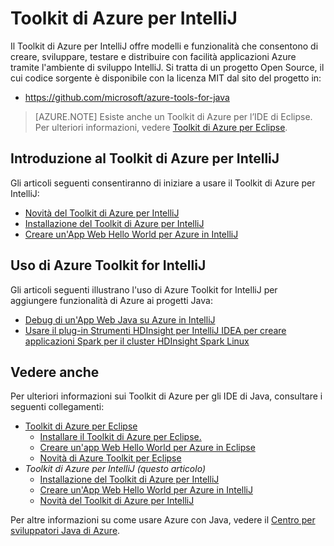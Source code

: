 <properties
	pageTitle="Toolkit di Azure per IntelliJ | Microsoft Azure"
	description="Informazioni sul Toolkit di Azure per IntelliJ"
	services=""
	documentationCenter="java"
	authors="rmcmurray"
	manager="wpickett"
	editor=""/> 

<tags
	ms.service="multiple"
	ms.workload="na"
	ms.tgt_pltfrm="multiple"
	ms.devlang="Java"
	ms.topic="article"
	ms.date="09/20/2016" 
	ms.author="robmcm;asirveda"/> 

# Toolkit di Azure per IntelliJ

Il Toolkit di Azure per IntelliJ offre modelli e funzionalità che consentono di creare, sviluppare, testare e distribuire con facilità applicazioni Azure tramite l'ambiente di sviluppo IntelliJ. Si tratta di un progetto Open Source, il cui codice sorgente è disponibile con la licenza MIT dal sito del progetto in:

* <https://github.com/microsoft/azure-tools-for-java> 

> [AZURE.NOTE] Esiste anche un Toolkit di Azure per l’IDE di Eclipse. Per ulteriori informazioni, vedere [Toolkit di Azure per Eclipse].

## Introduzione al Toolkit di Azure per IntelliJ

Gli articoli seguenti consentiranno di iniziare a usare il Toolkit di Azure per IntelliJ:

* [Novità del Toolkit di Azure per IntelliJ]
* [Installazione del Toolkit di Azure per IntelliJ]
* [Creare un'App Web Hello World per Azure in IntelliJ]

## Uso di Azure Toolkit for IntelliJ

Gli articoli seguenti illustrano l'uso di Azure Toolkit for IntelliJ per aggiungere funzionalità di Azure ai progetti Java:

* [Debug di un'App Web Java su Azure in IntelliJ]
* [Usare il plug-in Strumenti HDInsight per IntelliJ IDEA per creare applicazioni Spark per il cluster HDInsight Spark Linux][HDInsight Tools Plugin for IntelliJ]

## Vedere anche

Per ulteriori informazioni sui Toolkit di Azure per gli IDE di Java, consultare i seguenti collegamenti:

- [Toolkit di Azure per Eclipse]
  - [Installare il Toolkit di Azure per Eclipse.]
  - [Creare un'app Web Hello World per Azure in Eclipse]
  - [Novità di Azure Toolkit per Eclipse]
- *Toolkit di Azure per IntelliJ (questo articolo)*
  - [Installazione del Toolkit di Azure per IntelliJ]
  - [Creare un'App Web Hello World per Azure in IntelliJ]
  - [Novità del Toolkit di Azure per IntelliJ]

Per altre informazioni su come usare Azure con Java, vedere il [Centro per sviluppatori Java di Azure].

<!-- URL List --> 

[Toolkit di Azure per Eclipse]: ./azure-toolkit-for-eclipse.md
[Azure Toolkit for IntelliJ]: ./azure-toolkit-for-intellij.md
[Creare un'app Web Hello World per Azure in Eclipse]: ./app-service-web/app-service-web-eclipse-create-hello-world-web-app.md
[Creare un'App Web Hello World per Azure in IntelliJ]: ./app-service-web/app-service-web-intellij-create-hello-world-web-app.md
[Installare il Toolkit di Azure per Eclipse.]: ./azure-toolkit-for-eclipse-installation.md
[Installazione del Toolkit di Azure per IntelliJ]: ./azure-toolkit-for-intellij-installation.md
[Novità di Azure Toolkit per Eclipse]: ./azure-toolkit-for-eclipse-whats-new.md
[Novità del Toolkit di Azure per IntelliJ]: ./azure-toolkit-for-intellij-whats-new.md

[Centro per sviluppatori Java di Azure]: https://azure.microsoft.com/develop/java/

[Debug di un'App Web Java su Azure in IntelliJ]: ./app-service-web/app-service-web-debug-java-web-app-in-intellij.md
[HDInsight Tools Plugin for IntelliJ]: ./hdinsight/hdinsight-apache-spark-intellij-tool-plugin.md

<!---HONumber=AcomDC_0921_2016-->